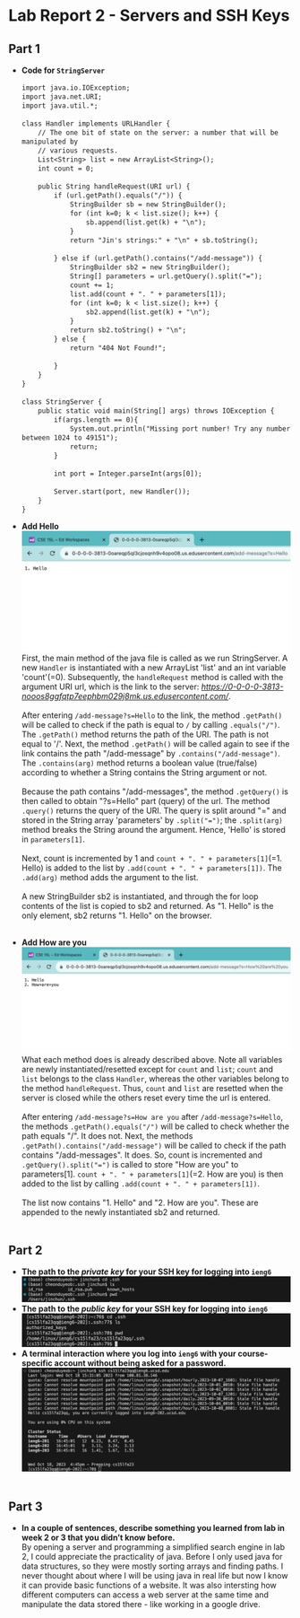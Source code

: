 # Lab Report 2 - Servers and SSH Keys

## Part 1
* **Code for `StringServer`**
  ```
  import java.io.IOException;
  import java.net.URI;
  import java.util.*;
  
  class Handler implements URLHandler {
      // The one bit of state on the server: a number that will be manipulated by
      // various requests.
      List<String> list = new ArrayList<String>();
      int count = 0;
  
      public String handleRequest(URI url) {
          if (url.getPath().equals("/")) {
              StringBuilder sb = new StringBuilder();
              for (int k=0; k < list.size(); k++) {
                  sb.append(list.get(k) + "\n");
              }
              return "Jin's strings:" + "\n" + sb.toString();
  
          } else if (url.getPath().contains("/add-message")) {
              StringBuilder sb2 = new StringBuilder();
              String[] parameters = url.getQuery().split("=");
              count += 1;
              list.add(count + ". " + parameters[1]);
              for (int k=0; k < list.size(); k++) {
                  sb2.append(list.get(k) + "\n");
              }
              return sb2.toString() + "\n";
          } else {
              return "404 Not Found!";
              
          }
      }
  }
  
  class StringServer {
      public static void main(String[] args) throws IOException {
          if(args.length == 0){
              System.out.println("Missing port number! Try any number between 1024 to 49151");
              return;
          }
  
          int port = Integer.parseInt(args[0]);
  
          Server.start(port, new Handler());
      }
  }
  ```
* **Add Hello**
  ![image](lab2_Hello.png)
  First, the main method of the java file is called as we run StringServer. A new `Handler` is instantiated with a new ArrayList 'list' and an int variable 'count'(=0). Subsequently, the `handleRequest` method is called with the argument URI url, which is the link to the server: *https://0-0-0-0-3813-nooos8ggfqtp7eephbm029j8mk.us.edusercontent.com/*. <br><br>
  After entering `/add-message?s=Hello` to the link, the method `.getPath()` will be called to check if the path is equal to `/` by calling `.equals("/")`. The `.getPath()` method returns the path of the URI. The path is not equal to '/'. Next, the method `.getPath()` will be called again to see if the link contains the path "/add-message" by `.contains("/add-message")`. The `.contains(arg)` method returns a boolean value (true/false) according to whether a String contains the String argument or not. <br><br>
  Because the path contains "/add-messages", the method `.getQuery()` is then called to obtain "?s=Hello" part (query) of the url. The method `.query()` returns the query of the URI. The query is split around "=" and stored in the String array 'parameters' by `.split("=")`; the `.split(arg)` method breaks the String around the argument. Hence, 'Hello' is stored in `parameters[1]`.<br><br>
  Next, count is incremented by 1 and `count + ". " + parameters[1]`(=1. Hello) is added to the list by `.add(count + ". " + parameters[1])`. The `.add(arg)` method adds the argument to the list.<br><br>
  A new StringBuilder sb2 is instantiated, and through the for loop contents of the list is copied to sb2 and returned. As "1. Hello" is the only element, sb2 returns "1. Hello" on the browser. <br><br>
  
* **Add How are you**
  ![image](lab2_HowAreYou.png)
  What each method does is already described above. Note all variables are newly instantiated/resetted except for `count` and `list`; `count` and `list` belongs to the class `Handler`, whereas the other variables belong to the method `handleRequest`. Thus, `count` and `list` are resetted when the server is closed while the others reset every time the url is entered.<br><br>
  After entering `/add-message?s=How are you` after `/add-message?s=Hello`, the methods `.getPath().equals("/")` will be called to check whether the path equals "/". It does not. Next, the methods `.getPath().contains("/add-message")` will be called to check if the path contains "/add-messages". It does. So, count is incremented and `.getQuery().split("=")` is called to store "How are you" to parameters[1]. `count + ". " + parameters[1]`(=2. How are you) is then added to the list by calling `.add(count + ". " + parameters[1])`. <br><br>
  The list now contains "1. Hello" and "2. How are you". These are appended to the newly instantiated sb2 and returned. <br><br>

## Part 2
* **The path to the *private key* for your SSH key for logging into `ieng6`**
  ![image](lab2_private.png)
  <br>
* **The path to the *public key* for your SSH key for logging into `ieng6`**
  ![image](lab3_interaction.png)
  <br>
* **A terminal interaction where you log into `ieng6` with your course-specific account without being asked for a password.**
  ![image](lab2_public.png)
<br><br>

## Part 3
* **In a couple of sentences, describe something you learned from lab in week 2 or 3 that you didn’t know before.** <br>
  By opening a server and programming a simplified search engine in lab 2, I could appreciate the practicality of java. Before I only used java for data structures, so they were mostly sorting arrays and finding paths. I never thought about where I will be using java in real life but now I know it can provide basic functions of a website. It was also intersting how different computers can access a web server at the same time and manipulate the data stored there - like working in a google drive.
<br><br>
